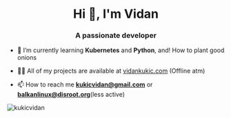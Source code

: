 <h1 align="center">Hi 👋, I'm Vidan</h1>
<h3 align="center">A passionate  developer</h3>

- 🌱 I’m currently learning **Kubernetes** and **Python**, and! How to plant good onions

- 👨‍💻 All of my projects are available at [vidankukic.com](vidankukic.com) (Offline atm)

- 📫 How to reach me **kukicvidan@gmail.com** or **balkanlinux@disroot.org**(less active)


<p align="left">


<p><img align="center" src="https://github-readme-stats.vercel.app/api/top-langs?username=kukicvidan&show_icons=true&locale=en&layout=compact" alt="kukicvidan" /></p>
